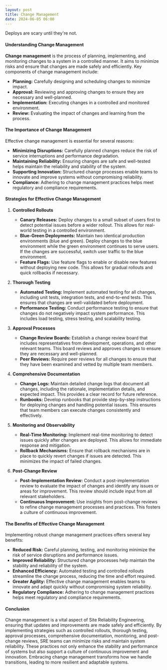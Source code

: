 ```yaml
---
layout: post
title: Change Management
date: 2024-06-05 06:00
---
```


Deploys are scary until they're not.

#### Understanding Change Management

**Change management** is the process of planning, implementing, and monitoring changes to a system in a controlled manner. It aims to minimize risks and ensure that changes are made safely and efficiently. Key components of change management include:

- **Planning:** Carefully designing and scheduling changes to minimize impact.
- **Approval:** Reviewing and approving changes to ensure they are necessary and well-planned.
- **Implementation:** Executing changes in a controlled and monitored environment.
- **Review:** Evaluating the impact of changes and learning from the process.

#### The Importance of Change Management

Effective change management is essential for several reasons:

- **Minimizing Disruptions:** Carefully planned changes reduce the risk of service interruptions and performance degradation.
- **Maintaining Reliability:** Ensuring changes are safe and well-tested helps maintain the reliability and stability of the system.
- **Supporting Innovation:** Structured change processes enable teams to innovate and improve systems without compromising reliability.
- **Compliance:** Adhering to change management practices helps meet regulatory and compliance requirements.

#### Strategies for Effective Change Management

1. **Controlled Rollouts**
   - **Canary Releases:** Deploy changes to a small subset of users first to detect potential issues before a wider rollout. This allows for real-world testing in a controlled environment.
   - **Blue-Green Deployments:** Maintain two identical production environments (blue and green). Deploy changes to the blue environment while the green environment continues to serve users. If the changes are successful, switch user traffic to the blue environment.
   - **Feature Flags:** Use feature flags to enable or disable new features without deploying new code. This allows for gradual rollouts and quick rollbacks if necessary.

2. **Thorough Testing**
   - **Automated Testing:** Implement automated testing for all changes, including unit tests, integration tests, and end-to-end tests. This ensures that changes are well-validated before deployment.
   - **Performance Testing:** Conduct performance testing to ensure that changes do not negatively impact system performance. This includes load testing, stress testing, and scalability testing.

3. **Approval Processes**
   - **Change Review Boards:** Establish a change review board that includes representatives from development, operations, and other relevant teams. This board reviews and approves changes to ensure they are necessary and well-planned.
   - **Peer Reviews:** Require peer reviews for all changes to ensure that they have been examined and vetted by multiple team members.

4. **Comprehensive Documentation**
   - **Change Logs:** Maintain detailed change logs that document all changes, including the rationale, implementation details, and expected impact. This provides a clear record for future reference.
   - **Runbooks:** Develop runbooks that provide step-by-step instructions for deploying changes and handling potential issues. This ensures that team members can execute changes consistently and effectively.

5. **Monitoring and Observability**
   - **Real-Time Monitoring:** Implement real-time monitoring to detect issues quickly after changes are deployed. This allows for immediate response and mitigation.
   - **Rollback Mechanisms:** Ensure that rollback mechanisms are in place to quickly revert changes if issues are detected. This minimizes the impact of failed changes.

6. **Post-Change Review**
   - **Post-Implementation Review:** Conduct a post-implementation review to evaluate the impact of changes and identify any issues or areas for improvement. This review should include input from all relevant stakeholders.
   - **Continuous Improvement:** Use insights from post-change reviews to refine change management processes and practices. This fosters a culture of continuous improvement.

#### The Benefits of Effective Change Management

Implementing robust change management practices offers several key benefits:

- **Reduced Risk:** Careful planning, testing, and monitoring minimize the risk of service disruptions and performance issues.
- **Improved Reliability:** Structured change processes help maintain the stability and reliability of the system.
- **Enhanced Efficiency:** Automated testing and controlled rollouts streamline the change process, reducing the time and effort required.
- **Greater Agility:** Effective change management enables teams to innovate and adapt quickly without compromising system reliability.
- **Regulatory Compliance:** Adhering to change management practices helps meet regulatory and compliance requirements.

#### Conclusion

Change management is a vital aspect of Site Reliability Engineering, ensuring that updates and improvements are made safely and efficiently. By implementing strategies such as controlled rollouts, thorough testing, approval processes, comprehensive documentation, monitoring, and post-change reviews, SRE teams can minimize risks and maintain system reliability. These practices not only enhance the stability and performance of systems but also support a culture of continuous improvement and innovation. Embracing change management transforms how we handle transitions, leading to more resilient and adaptable systems.